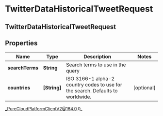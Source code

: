 # TwitterDataHistoricalTweetRequest

## TwitterDataHistoricalTweetRequest

## Properties

|Name | Type | Description | Notes|
|------------ | ------------- | ------------- | -------------|
| **searchTerms** | **String** | Search terms to use in the query | |
| **countries** | **[String]** | ISO 3166-1 alpha-2 country codes to use for the search. Defaults to worldwide. | [optional] |



_PureCloudPlatformClientV2@164.0.0_
